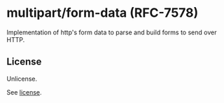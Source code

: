 # multipart/form-data (RFC-7578)

Implementation of http's form data to parse and build forms to send over HTTP.

## License

Unlicense.

See [license](https://github.com/cl-sdk/multipart-form-data/blob/development/license).
